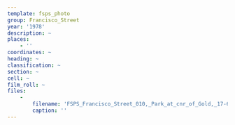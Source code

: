 ```yaml
---
template: fsps_photo
group: Francisco_Street
year: '1978'
description: ~
places:
    - ''
coordinates: ~
heading: ~
classification: ~
section: ~
cell: ~
film_roll: ~
files:
    -
        filename: 'FSPS_Francisco_Street_010,_Park_at_cnr_of_Gold,_17-6-A,_1978.png'
        caption: ''
---
```

